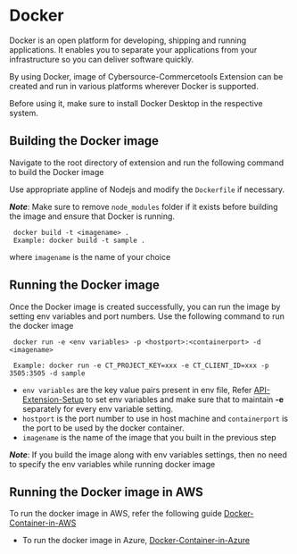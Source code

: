 # Docker
Docker is an open platform for developing, shipping and running applications. It enables you to separate your applications from your infrastructure so you can deliver software quickly.

By using Docker, image of Cybersource-Commercetools Extension can be created and run in various platforms wherever Docker is supported.

Before using it, make sure to install Docker Desktop in the respective system.

## Building the Docker image
  Navigate to the root directory of extension and run the following command to build the Docker image

  Use appropriate appline of Nodejs and modify the `Dockerfile` if necessary.
    
  **_Note_**: Make sure to remove `node_modules` folder if it exists before building the image and ensure that Docker is running.

     docker build -t <imagename> .
     Example: docker build -t sample .
  where `imagename` is the name of your choice
 
## Running the Docker image
 Once the Docker image is created successfully, you can run the image by setting env variables and port numbers.
 Use the following command to run the docker image 

     docker run -e <env variables> -p <hostport>:<containerport> -d <imagename>
     
     Example: docker run -e CT_PROJECT_KEY=xxx -e CT_CLIENT_ID=xxx -p 3505:3505 -d sample
 
  - `env variables` are the key value pairs present in env file, Refer
  [API-Extension-Setup](API-Extension-Setup.md#configuration) to set env variables and make sure that to maintain <b>-e</b> separately for every env variable setting.
  - `hostport` is the port number to use in host machine and `containerport` is the port to be used by the docker container. 
  - `imagename` is the name of the image that you built in the previous step

  **_Note_**: If you build the image along with env variables settings, then no need to specify the env variables while running docker image

## Running the Docker image in AWS
 To run the docker image in AWS, refer the following guide [Docker-Container-in-AWS](Docker-Container-in-AWS.md)
 - To run the docker image in Azure, [Docker-Container-in-Azure](Docker-Container-in-Azure.md)
